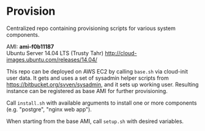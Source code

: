 Provision
=========

Centralized repo containing provisioning scripts for various system components.

AMI: **ami-f0b11187**  
Ubuntu Server 14.04 LTS (Trusty Tahr) http://cloud-images.ubuntu.com/releases/14.04/

This repo can be deployed on AWS EC2 by calling `base.sh` via cloud-init user data. It gets and uses a set of sysadmin helper scripts from https://bitbucket.org/svven/sysadmin, and it sets up working user. Resulting instance can be registered as base AMI for further provisioning.

Call `install.sh` with available arguments to install one or more components (e.g. "postgre", "nginx web app").

When starting from the base AMI, call `setup.sh` with desired variables.
